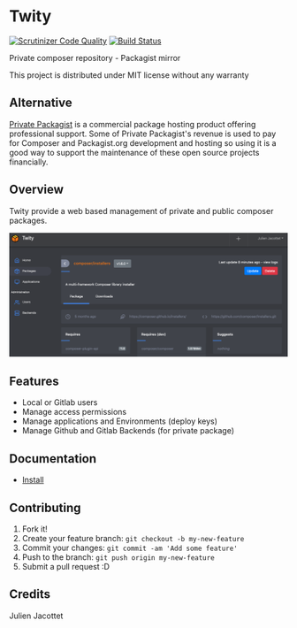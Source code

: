 # Twity

[![Scrutinizer Code Quality](https://scrutinizer-ci.com/g/julienj/twity/badges/quality-score.png?b=master)](https://scrutinizer-ci.com/g/julienj/twity/?branch=master)
[![Build Status](https://travis-ci.org/julienj/twity.svg?branch=master)](https://travis-ci.org/julienj/twity)

Private composer repository - Packagist mirror

This project is distributed under MIT license without any warranty

## Alternative
[Private Packagist](https://packagist.com/) is a commercial package hosting product offering professional support.
Some of Private Packagist's revenue is used to pay for Composer and Packagist.org development and hosting so using it is a good way to support the maintenance of these open source projects financially.

## Overview

Twity provide a web based management of private and public composer packages.

![Twity](doc/twity.png)

## Features

- Local or Gitlab users
- Manage access permissions
- Manage applications and Environments (deploy keys)
- Manage Github and Gitlab Backends (for private package)

## Documentation

* [Install](doc/install.md)

## Contributing

1. Fork it!
2. Create your feature branch: `git checkout -b my-new-feature`
3. Commit your changes: `git commit -am 'Add some feature'`
4. Push to the branch: `git push origin my-new-feature`
5. Submit a pull request :D

## Credits

Julien Jacottet

